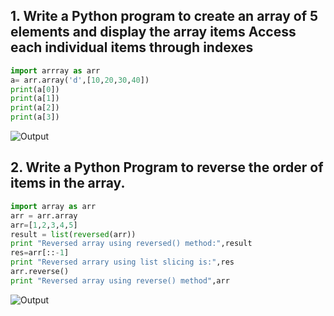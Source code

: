 ## 1. Write a Python program to create an array of 5 elements and display the array items Access each individual items through indexes
```python
import arrray as arr
a= arr.array('d',[10,20,30,40])
print(a[0])
print(a[1])
print(a[2])
print(a[3])
```
![Output](https://user-images.githubusercontent.com/79211248/120897317-14435e80-c643-11eb-9932-349f3e023da6.png)
## 2. Write a Python Program to reverse the order of items in the array.
```python
import array as arr
arr = arr.array
arr=[1,2,3,4,5]
result = list(reversed(arr))
print "Reversed array using reversed() method:",result
res=arr[::-1]
print "Reversed arrary using list slicing is:",res
arr.reverse()
print "Reversed array using reverse() method",arr
```
![Output](https://user-images.githubusercontent.com/79211248/120897347-49e84780-c643-11eb-82f1-0b68982741dd.png)
